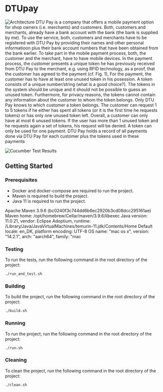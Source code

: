 # DTUpay

![Architecture](figures/systemArchitecture.jpg)
DTU Pay is a company that offers a mobile payment option for shop owners (i.e. merchants) and
customers. Both, customers and merchants, already have a bank account with the bank (the bank is
supplied by me). To use the service, both, customers and merchants have to be registered with DTU
Pay by providing their names and other personal informatioon plus their bank account numbers that
have been obtained from the bank earlier. To take part in the mobile payment process, both, the
customer and the merchant, have to have mobile devices.
In the payment process, the customer presents a unique token he has previously received from
DTU Pay to the merchant, e.g. using RFID technology, as a proof, that the customer has agreed to
the payment (cf. Fig. 1),
For the payment, the customer has to have at least one unused token in his posession. A token
consists of a unique number/string (what is a good choice?). The tokens in the system should be
unique and it should not be possible to guess an unused token. Furthermore, for privacy reasons, the
tokens cannot contain any information about the customer to whom the token belongs. Only DTU
Pay knows to which customer a token belongs.
The customer can request 1 to 5 tokens if he either has spent all tokens (or it is the first time
he requests tokens) or has only one unused token left. Overall, a customer can only have at most 6
unused tokens.
If the user has more than 1 unused token and he requests again a set of tokens, his request will be
denied.
A token can only be used for one payment. DTU Pay holds a record of all payments done via DTU
Pay for each customer plus the tokens used in these payments

![Cucumber Test Results](figures/cucumberResult.png)

## Getting Started

### Prerequisites

- Docker and docker-compose are required to run the project.
- Maven is required to build the project.
- Java 11 is required to run the project.

Apache Maven 3.9.6 (bc0240f3c744dd6b6ec2920b3cd08dcc295161ae)
Maven home: /opt/homebrew/Cellar/maven/3.9.6/libexec
Java version: 11.0.21, vendor: Eclipse Adoptium, runtime: /Library/Java/JavaVirtualMachines/temurin-11.jdk/Contents/Home
Default locale: en_DK, platform encoding: UTF-8
OS name: "mac os x", version: "14.2.1", arch: "aarch64", family: "mac

### Testing

To run the tests, run the following command in the root directory of the project:

```
./run_and_test.sh
```

### Building

To build the project, run the following command in the root directory of the project:

```
./build.sh
```

### Running

To run the project, run the following command in the root directory of the project:

```
./run.sh
```

### Cleaning

To clean the project, run the following command in the root directory of the project:

```
./clean.sh
```
